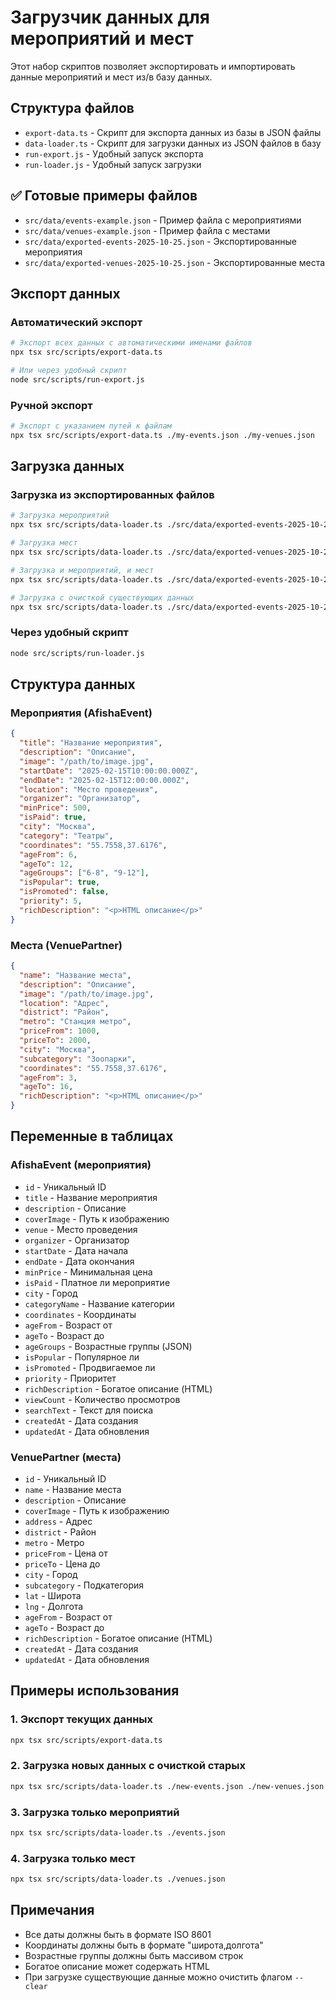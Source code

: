 # Загрузчик данных для мероприятий и мест

Этот набор скриптов позволяет экспортировать и импортировать данные мероприятий и мест из/в базу данных.

## Структура файлов

- `export-data.ts` - Скрипт для экспорта данных из базы в JSON файлы
- `data-loader.ts` - Скрипт для загрузки данных из JSON файлов в базу
- `run-export.js` - Удобный запуск экспорта
- `run-loader.js` - Удобный запуск загрузки

## ✅ Готовые примеры файлов

- `src/data/events-example.json` - Пример файла с мероприятиями
- `src/data/venues-example.json` - Пример файла с местами
- `src/data/exported-events-2025-10-25.json` - Экспортированные мероприятия
- `src/data/exported-venues-2025-10-25.json` - Экспортированные места

## Экспорт данных

### Автоматический экспорт
```bash
# Экспорт всех данных с автоматическими именами файлов
npx tsx src/scripts/export-data.ts

# Или через удобный скрипт
node src/scripts/run-export.js
```

### Ручной экспорт
```bash
# Экспорт с указанием путей к файлам
npx tsx src/scripts/export-data.ts ./my-events.json ./my-venues.json
```

## Загрузка данных

### Загрузка из экспортированных файлов
```bash
# Загрузка мероприятий
npx tsx src/scripts/data-loader.ts ./src/data/exported-events-2025-10-25.json

# Загрузка мест
npx tsx src/scripts/data-loader.ts ./src/data/exported-venues-2025-10-25.json

# Загрузка и мероприятий, и мест
npx tsx src/scripts/data-loader.ts ./src/data/exported-events-2025-10-25.json ./src/data/exported-venues-2025-10-25.json

# Загрузка с очисткой существующих данных
npx tsx src/scripts/data-loader.ts ./src/data/exported-events-2025-10-25.json ./src/data/exported-venues-2025-10-25.json --clear
```

### Через удобный скрипт
```bash
node src/scripts/run-loader.js
```

## Структура данных

### Мероприятия (AfishaEvent)
```json
{
  "title": "Название мероприятия",
  "description": "Описание",
  "image": "/path/to/image.jpg",
  "startDate": "2025-02-15T10:00:00.000Z",
  "endDate": "2025-02-15T12:00:00.000Z",
  "location": "Место проведения",
  "organizer": "Организатор",
  "minPrice": 500,
  "isPaid": true,
  "city": "Москва",
  "category": "Театры",
  "coordinates": "55.7558,37.6176",
  "ageFrom": 6,
  "ageTo": 12,
  "ageGroups": ["6-8", "9-12"],
  "isPopular": true,
  "isPromoted": false,
  "priority": 5,
  "richDescription": "<p>HTML описание</p>"
}
```

### Места (VenuePartner)
```json
{
  "name": "Название места",
  "description": "Описание",
  "image": "/path/to/image.jpg",
  "location": "Адрес",
  "district": "Район",
  "metro": "Станция метро",
  "priceFrom": 1000,
  "priceTo": 2000,
  "city": "Москва",
  "subcategory": "Зоопарки",
  "coordinates": "55.7558,37.6176",
  "ageFrom": 3,
  "ageTo": 16,
  "richDescription": "<p>HTML описание</p>"
}
```

## Переменные в таблицах

### AfishaEvent (мероприятия)
- `id` - Уникальный ID
- `title` - Название мероприятия
- `description` - Описание
- `coverImage` - Путь к изображению
- `venue` - Место проведения
- `organizer` - Организатор
- `startDate` - Дата начала
- `endDate` - Дата окончания
- `minPrice` - Минимальная цена
- `isPaid` - Платное ли мероприятие
- `city` - Город
- `categoryName` - Название категории
- `coordinates` - Координаты
- `ageFrom` - Возраст от
- `ageTo` - Возраст до
- `ageGroups` - Возрастные группы (JSON)
- `isPopular` - Популярное ли
- `isPromoted` - Продвигаемое ли
- `priority` - Приоритет
- `richDescription` - Богатое описание (HTML)
- `viewCount` - Количество просмотров
- `searchText` - Текст для поиска
- `createdAt` - Дата создания
- `updatedAt` - Дата обновления

### VenuePartner (места)
- `id` - Уникальный ID
- `name` - Название места
- `description` - Описание
- `coverImage` - Путь к изображению
- `address` - Адрес
- `district` - Район
- `metro` - Метро
- `priceFrom` - Цена от
- `priceTo` - Цена до
- `city` - Город
- `subcategory` - Подкатегория
- `lat` - Широта
- `lng` - Долгота
- `ageFrom` - Возраст от
- `ageTo` - Возраст до
- `richDescription` - Богатое описание (HTML)
- `createdAt` - Дата создания
- `updatedAt` - Дата обновления

## Примеры использования

### 1. Экспорт текущих данных
```bash
npx tsx src/scripts/export-data.ts
```

### 2. Загрузка новых данных с очисткой старых
```bash
npx tsx src/scripts/data-loader.ts ./new-events.json ./new-venues.json --clear
```

### 3. Загрузка только мероприятий
```bash
npx tsx src/scripts/data-loader.ts ./events.json
```

### 4. Загрузка только мест
```bash
npx tsx src/scripts/data-loader.ts ./venues.json
```

## Примечания

- Все даты должны быть в формате ISO 8601
- Координаты должны быть в формате "широта,долгота"
- Возрастные группы должны быть массивом строк
- Богатое описание может содержать HTML
- При загрузке существующие данные можно очистить флагом `--clear`
